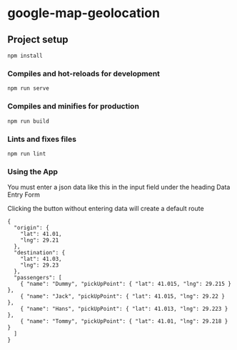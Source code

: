 # google-map-geolocation

## Project setup

```
npm install
```

### Compiles and hot-reloads for development

```
npm run serve
```

### Compiles and minifies for production

```
npm run build
```

### Lints and fixes files

```
npm run lint
```

### Using the App

You must enter a json data like this in the input field under the heading Data Entry Form

Clicking the button without entering data will create a default route

```
{
  "origin": {
    "lat": 41.01,
    "lng": 29.21
  },
  "destination": {
    "lat": 41.03,
    "lng": 29.23
  },
  "passengers": [
    { "name": "Dummy", "pickUpPoint": { "lat": 41.015, "lng": 29.215 } },
    { "name": "Jack", "pickUpPoint": { "lat": 41.015, "lng": 29.22 } },
    { "name": "Hans", "pickUpPoint": { "lat": 41.013, "lng": 29.223 } },
    { "name": "Tommy", "pickUpPoint": { "lat": 41.01, "lng": 29.218 } }
  ]
}
```
